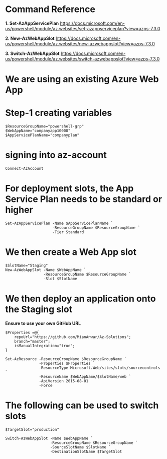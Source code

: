 
# Command Reference

**1. Set-AzAppServicePlan**
https://docs.microsoft.com/en-us/powershell/module/az.websites/set-azappserviceplan?view=azps-7.3.0

**2. New-AzWebAppSlot**
https://docs.microsoft.com/en-us/powershell/module/az.websites/new-azwebappslot?view=azps-7.3.0

**3. Switch-AzWebAppSlot**
https://docs.microsoft.com/en-us/powershell/module/az.websites/switch-azwebappslot?view=azps-7.3.0


# We are using an existing Azure Web App

# Step-1 creating variables
```
$ResourceGroupName="powershell-grp"
$WebAppName="companyapp10000"
$AppServicePlanName="companyplan"
```

# signing into az-account
```
Connect-AzAccount
```

# For deployment slots, the App Service Plan needs to be standard or higher
```
Set-AzAppServicePlan -Name $AppServicePlanName `
                     -ResourceGroupName $ResourceGroupName `
                     -Tier Standard
```

# We then create a Web App slot
```
$SlotName="Staging"
New-AzWebAppSlot -Name $WebAppName `
                 -ResourceGroupName $ResourceGroupName `
                 -Slot $SlotName
```

# We then deploy an application onto the Staging slot

**Ensure to use your own GitHub URL**

```
$Properties =@{
    repoUrl="https://github.com/MianAnwar/Az-Solutions";
    branch="master";
    isManualIntegration="true";
}

Set-AzResource -ResourceGroupName $ResourceGroupName `
               -Properties $Properties `
               -ResourceType Microsoft.Web/sites/slots/sourcecontrols `
               -ResourceName $WebAppName/$SlotName/web `
               -ApiVersion 2015-08-01
               -Force
```


# The following can be used to switch slots

```
$TargetSlot="production"

Switch-AzWebAppSlot -Name $WebAppName `
                    -ResourceGroupName $ResourceGroupName `
                    -SourceSlotName $SlotName `
                    -DestinationSlotName $TargetSlot
```
